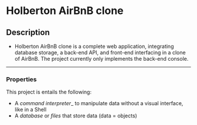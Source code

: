 # Holberton AirBnB clone

## Description
- Holberton AirBnB clone is a complete web application, integrating database storage, a back-end API, and front-end interfacing in a clone of AirBnB. The project currently only implements the back-end console.
---

### Properties
This project is entails the following:
- A _command interpreter__ to manipulate data without a visual interface, like in a Shell
- A _database_ or _files_ that store data (data = objects)
